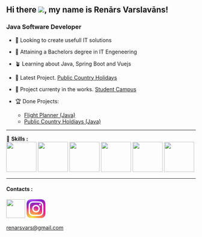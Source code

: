 ## Hi there <img src="https://raw.githubusercontent.com/MartinHeinz/MartinHeinz/master/wave.gif" width="30px">, my name is Renārs Varslavāns!

### Java Software Developer

- 👀 Looking to create usefull IT solutions
- 📖 Attaining a Bachelors degree in IT Engeneering
- 🪴 Learning about Java, Spring Boot and Vuejs
- 🏅 Latest Project. [Public Country Holidays](https://github.com/renvars/publicCountryHolidays) 
- 🔮 Project currenty in the works. [Student Campus](https://github.com/renvars/StudentCampus)


- 🏆 Done Projects:
  * [Flight Planner (Java)](https://github.com/renvars/flight-planner)
  * [Public Country Holdiays (Java)](https://github.com/renvars/publicCountryHolidays) 
---

🧰 **Skills :** <br>
<img src="https://user-images.githubusercontent.com/71130454/199997428-12039052-f3a0-4d27-adf3-847b284ce17f.svg" width="80" height="80">
<img src="https://user-images.githubusercontent.com/71130454/199998175-53ca6f18-fab6-4213-9f6d-5abe7817746a.svg" width="80" height="80">
<img src="https://raw.githubusercontent.com/renvars/devicon/master/icons/vuejs/vuejs-original-wordmark.svg" width="80" height="80">
<img src="https://raw.githubusercontent.com/renvars/devicon/master/icons/docker/docker-original-wordmark.svg" width="80" height="80">
<img src="https://raw.githubusercontent.com/renvars/devicon/master/icons/git/git-original-wordmark.svg" width="80" height="80">
<img src="https://raw.githubusercontent.com/renvars/devicon/master/icons/gradle/gradle-plain.svg" width="80" height="80">


---
#### Contacts :

[<img src="https://raw.githubusercontent.com/renvars/devicon/master/icons/linkedin/linkedin-original.svg" width="50" height="50">](<https://www.linkedin.com/in/renars-varslavans/>)
[<img src="https://raw.githubusercontent.com/wle8300/instagram-logo/master/logo.svg" width="50" height="50">](<https://www.instagram.com/renars_vars/>)<br/>


[renarsvars@gmail.com](https://mail.google.com/mail/u/0/#inbox?compose=new)
